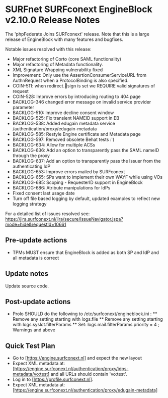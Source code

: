 # SURFnet SURFconext EngineBlock v2.10.0 Release Notes #

The 'phpFederate Joins SURFconext' release.
Note that this is a large release of EngineBlock with many features and bugfixes.

Notable issues resolved with this release:
* Major refactoring of Corto (core SAML functionality)
* Major refactoring of Metadata functionality.
* XML Signature Wrapping vulnerability fixed
* Improvement: Only use the AssertionConsumerServiceURL from AuthnRequest when a ProtocolBinding is also specified.
* COIN-511: when redirect.sign is set we REQUIRE valid signatures of request
* COIN-528: Improve errors by introducing routing to 404 page
* BACKLOG-346 changed error message on invalid service provider parameter
* BACKLOG-510: Improve decline consent window
* BACKLOG-525: Fix transient NAMEID support in EB
* BACKLOG-538: Added edugain metadata service /authentication/proxy/edugain-metadata
* BACKLOG-585: Restyle Engine certificate and Metadata page
* BACKLOG-597: Removed obsolete Behat tests :'(
* BACKLOG-634: Allow for multiple ACSs
* BACKLOG-636: Add an option to transparently pass the SAML nameID through the proxy
* BACKLOG-637: Add an option to transparently pass the Issuer from the authenticating IdP
* BACKLOG-653: Improve errors mailed by SURFconext
* BACKLOG-655: SPs want to implement their own WAYF while using VOs
* BACKLOG-685: Scoping - RequesterID support in EngineBlock
* BACKLOG-686: Atribute manipulations for IdPs
* Fixed consent last usage date
* Turn off file based logging by default, updated examples to reflect new logging strategy

For a detailed list of issues resolved see:
https://jira.surfconext.nl/jira/secure/IssueNavigator.jspa?mode=hide&requestId=10661


Pre-update actions
------------------
* TPMs MUST ensure that EngineBlock is added as both SP and IdP and all metadata is correct


Update notes
------------
Update source code.


Post-update actions
------------------
* Prolo SHOULD do the following to /etc/surfconext/engineblock.ini :
** Remove any setting starting with logs.file
** Remove any setting starting with logs.syslot.filterParams
** Set: logs.mail.filterParams.priority = 4 ; Warnings and above


Quick Test Plan
---------------
* Go to [https://engine.surfconext.nl] and expect the new layout
* Expect XML metadata at: [https://engine.surfconext.nl/authentication/proxy/idps-metadata/vo:test] and all URLs should contain 'vo:test'.
* Log in to [https://profile.surfconext.nl].
* Expect XML metadata at: [https://engine.surfconext.nl/authentication/proxy/edugain-metadata]
